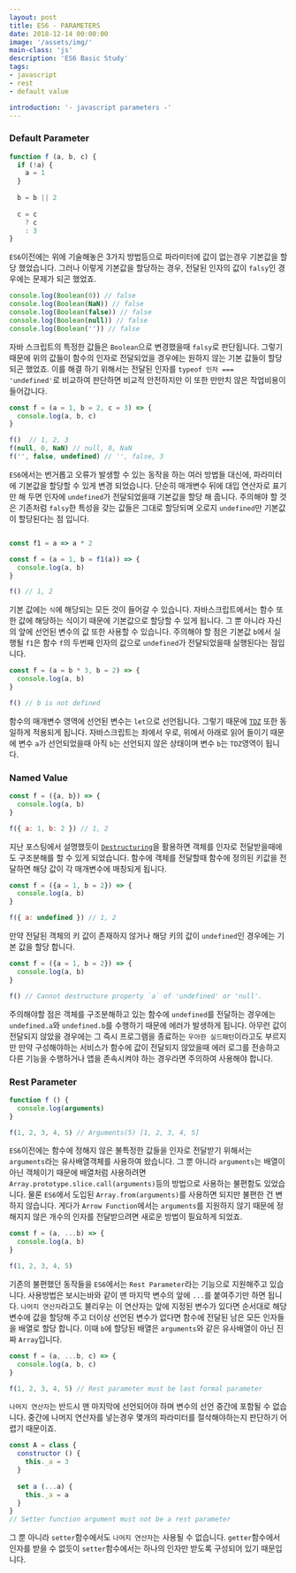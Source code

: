 ```yaml
---
layout: post
title: ES6 - PARAMETERS
date: 2018-12-14 00:00:00
image: '/assets/img/'
main-class: 'js'
description: 'ES6 Basic Study'
tags: 
- javascript
- rest
- default value

introduction: '- javascript parameters -'
---
```


### Default Parameter
````javascript
function f (a, b, c) {
  if (!a) {
    a = 1
  }
  
  b = b || 2
  
  c = c 
    ? c 
    : 3
}
````
`ES6`이전에는 위에 기술해놓은 3가지 방법등으로 파라미터에 값이 없는경우 기본값을 할당 했었습니다. 그러나 이렇게 기본값을 할당하는 경우, 전달된 인자의 값이 `falsy`인 경우에는 문제가 되곤 했었죠. 

```javascript
console.log(Boolean(0)) // false
console.log(Boolean(NaN)) // false
console.log(Boolean(false)) // false
console.log(Boolean(null)) // false
console.log(Boolean('')) // false
```  
자바 스크립트의 특정한 값들은 `Boolean`으로 변경했을때 `falsy`로 판단됩니다. 그렇기 때문에 위의 값들이 함수의 인자로 전달되었을 경우에는 원하지 않는 기본 값들이 할당되곤 했었죠.
이를 해결 하기 위해서는 전달된 인자를 `typeof 인자 === 'undefined'`로 비교하여 판단하면 비교적 안전하지만 이 또한 만만치 않은 작업비용이 들어갑니다.

```javascript
const f = (a = 1, b = 2, c = 3) => {
  console.log(a, b, c)
}

f()  // 1, 2, 3
f(null, 0, NaN) // null, 0, NaN
f('', false, undefined) // '', false, 3
``` 
`ES6`에서는 번거롭고 오류가 발생할 수 있는 동작을 하는 여러 방법들 대신에, 파라미터에 기본값을 할당할 수 있게 변경 되었습니다. 
단순히 매개변수 뒤에 대입 연산자로 표기만 해 두면 인자에 `undefined`가 전달되었을때 기본값을 할당 해 줍니다. 주의해야 할 것은 기존처럼 `falsy`한 특성을 갖는 값들은 그대로 할당되며 
오로지 `undefined`만 기본값이 할당된다는 점 입니다. 

```javascript

const f1 = a => a * 2

const f = (a = 1, b = f1(a)) => {
  console.log(a, b)
}

f() // 1, 2
```
기본 값에는 `식`에 해당되는 모든 것이 들어갈 수 있습니다. 자바스크립트에서는 함수 또한 값에 해당하는 식이기 때문에 기본값으로 할당할 수 있게 됩니다. 그 뿐 아니라 자신의 앞에 선언된 변수의 값 또한 사용할 수 있습니다. 
주의해야 할 점은 기본값 `b`에서 실행될 `f1`은 함수 `f`의 두번째 인자의 값으로 `undefined`가 전달되었을때 실행된다는 점입니다. 

```javascript
const f = (a = b * 3, b = 2) => {
  console.log(a, b)
}

f() // b is not defined
``` 
함수의 매개변수 영역에 선언된 변수는 `let`으로 선언됩니다. 그렇기 때문에 [`TDZ`](https://imcts.github.io/ES6-LET-CONST-TDZ/) 또한 동일하게 적용되게 됩니다. 
자바스크립트는 좌에서 우로, 위에서 아래로 읽어 들이기 때문에 변수 `a`가 선언되었을때 아직 `b`는 선언되지 않은 상태이며 변수 `b`는 `TDZ`영역이 됩니다.  

### Named Value
```javascript
const f = ({a, b}) => {
  console.log(a, b)
}

f({ a: 1, b: 2 }) // 1, 2
```
지난 포스팅에서 설명했듯이 [`Destructuring`](https://imcts.github.io/ES6-DESTRUCTURING_ASSIGNMENT/)을 활용하면 객체를 인자로 전달받을때에도 구조분해를 할 수 있게 되었습니다. 
함수에 객체를 전달할때 함수에 정의된 키값을 전달하면 해당 값이 각 매개변수에 매칭되게 됩니다.  

```javascript
const f = ({a = 1, b = 2}) => {
  console.log(a, b)
}

f({ a: undefined }) // 1, 2
```
만약 전달된 객체의 키 값이 존재하지 않거나 해당 키의 값이 `undefined`인 경우에는 기본 값을 할당 합니다. 

```javascript
const f = ({a = 1, b = 2}) => {
  console.log(a, b)
}

f() // Cannot destructure property `a` of 'undefined' or 'null'.
```
주의해야할 점은 객체를 구조분해하고 있는 함수에 `undefined`를 전달하는 경우에는 `undefined.a`와 `undefined.b`를 수행하기 때문에 에러가 발생하게 됩니다. 
아무런 값이 전달되지 않았을 경우에는 그 즉시 프로그램을 종료하는 `우아한 실드패턴`이라고도 부르지만 만약 구성해야하는 서비스가 함수에 값이 전달되지 않았을때 에러 로그를 전송하고 
다른 기능을 수행하거나 앱을 존속시켜야 하는 경우라면 주의하여 사용해야 합니다.  

### Rest Parameter
```javascript
function f () {
  console.log(arguments)
}

f(1, 2, 3, 4, 5) // Arguments(5) [1, 2, 3, 4, 5]
```
`ES6`이전에는 함수에 정해지 않은 불특정한 값들을 인자로 전달받기 위해서는 `arguments`라는 유사배열객체를 사용하여 왔습니다. 
그 뿐 아니라 `arguments`는 배열이 아닌 객체이기 때문에 배열처럼 사용하려면 `Array.prototype.slice.call(arguments)`등의 방법으로 사용하는 불편함도 있었습니다. 
물론 `ES6`에서 도입된 `Array.from(arguments)`를 사용하면 되지만 불편한 건 변하지 않습니다. 게다가 `Arrow Function`에서는 `arguments`를 지원하지 않기 때문에 
정해지지 않은 개수의 인자를 전달받으려면 새로운 방법이 필요하게 되었죠.

```javascript
const f = (a, ...b) => {
  console.log(a, b)
}

f(1, 2, 3, 4, 5)
```
기존의 불편했던 동작들을 `ES6`에서는 `Rest Parameter`라는 기능으로 지원해주고 있습니다. 사용방법은 보시는바와 같이 맨 마지막 변수의 앞에 `...`를 붙여주기만 하면 됩니다. 
`나머지 연산자`라고도 불리우는 이 연산자는 앞에 지정된 변수가 있다면 순서대로 해당 변수에 값을 할당해 주고 더이상 선언된 변수가 없다면 함수에 전달된 남은 모든 인자들을 
배열로 할당 합니다. 이때 `b`에 할당된 배열은 `arguments`와 같은 유사배열이 아닌 진짜 `Array`입니다. 

```javascript
const f = (a, ...b, c) => {
  console.log(a, b, c)
}

f(1, 2, 3, 4, 5) // Rest parameter must be last formal parameter
```
`나머지 연산자`는 반드시 맨 마지막에 선언되어야 하며 변수의 선언 중간에 포함될 수 없습니다. 중간에 나머지 연산자를 넣는경우 몇개의 파라미터를 절삭해야하는지 판단하기 어렵기 때문이죠. 

```javascript
const A = class {
  constructor () {
    this._a = 3
  }
  
  set a (...a) { 
    this._a = a
  }
}
// Setter function argument must not be a rest parameter
```
그 뿐 아니라 `setter`함수에서도 `나머지 연산자`는 사용될 수 없습니다. `getter`함수에서 인자를 받을 수 없듯이 `setter`함수에서는 하나의 인자만 받도록 구성되어 있기 때문입니다. 














